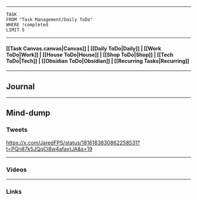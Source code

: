 
---
```dataview
TASK
FROM "Task Management/Daily ToDo"
WHERE !completed
LIMIT 5
```
---

#### [[Task Canvas.canvas|Canvas]] | [[Daily ToDo|Daily]] | [[Work ToDo|Work]] |  [[House ToDo|House]] |  [[Shop ToDo|Shop]] | [[Tech ToDo|Tech]] | [[Obsidian ToDo|Obsidian]] | [[Recurring Tasks|Recurring]] 
---
## Journal

---
## Mind-dump

### Tweets
https://x.com/JaredFPS/status/1816183830862258531?t=PQn87k5JQqCl8w4afaytJA&s=19

---
### Videos

---
### Links 